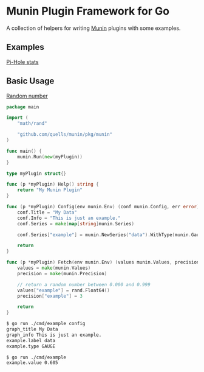 # Munin Plugin Framework for Go

A collection of helpers for writing [Munin](http://munin-monitoring.org/) plugins with some examples.

## Examples

[Pi-Hole stats](https://github.com/quells/munin/tree/main/cmd/pihole)

## Basic Usage

[Random number](https://github.com/quells/munin/blob/main/cmd/example/example.go)

```go
package main

import (
	"math/rand"

	"github.com/quells/munin/pkg/munin"
)

func main() {
	munin.Run(new(myPlugin))
}

type myPlugin struct{}

func (p *myPlugin) Help() string {
	return "My Munin Plugin"
}

func (p *myPlugin) Config(env munin.Env) (conf munin.Config, err error) {
	conf.Title = "My Data"
	conf.Info = "This is just an example."
	conf.Series = make(map[string]munin.Series)

	conf.Series["example"] = munin.NewSeries("data").WithType(munin.Gauge)

	return
}

func (p *myPlugin) Fetch(env munin.Env) (values munin.Values, precision munin.Precision, err error) {
	values = make(munin.Values)
	precision = make(munin.Precision)

	// return a random number between 0.000 and 0.999
	values["example"] = rand.Float64()
	precision["example"] = 3

	return
}
```

```sh
$ go run ./cmd/example config
graph_title My Data
graph_info This is just an example.
example.label data
example.type GAUGE

$ go run ./cmd/example
example.value 0.605
```

